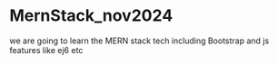# MernStack_nov2024
we are  going to learn the MERN stack tech including Bootstrap and js features like ej6 etc
